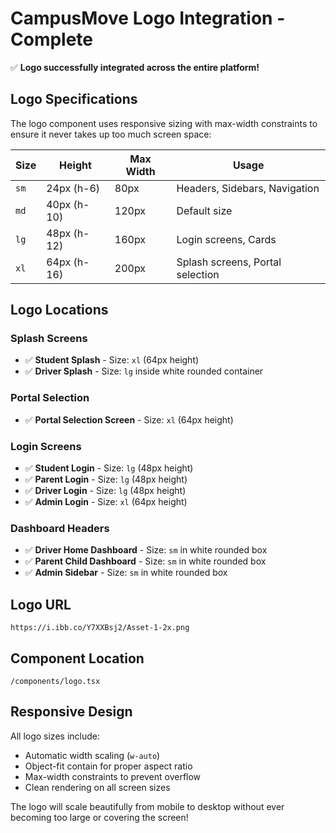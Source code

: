 # CampusMove Logo Integration - Complete

✅ **Logo successfully integrated across the entire platform!**

## Logo Specifications

The logo component uses responsive sizing with max-width constraints to ensure it never takes up too much screen space:

| Size | Height | Max Width | Usage |
|------|--------|-----------|-------|
| `sm` | 24px (h-6) | 80px | Headers, Sidebars, Navigation |
| `md` | 40px (h-10) | 120px | Default size |
| `lg` | 48px (h-12) | 160px | Login screens, Cards |
| `xl` | 64px (h-16) | 200px | Splash screens, Portal selection |

## Logo Locations

### Splash Screens
- ✅ **Student Splash** - Size: `xl` (64px height)
- ✅ **Driver Splash** - Size: `lg` inside white rounded container

### Portal Selection
- ✅ **Portal Selection Screen** - Size: `xl` (64px height)

### Login Screens
- ✅ **Student Login** - Size: `lg` (48px height)
- ✅ **Parent Login** - Size: `lg` (48px height)
- ✅ **Driver Login** - Size: `lg` (48px height)
- ✅ **Admin Login** - Size: `xl` (64px height)

### Dashboard Headers
- ✅ **Driver Home Dashboard** - Size: `sm` in white rounded box
- ✅ **Parent Child Dashboard** - Size: `sm` in white rounded box
- ✅ **Admin Sidebar** - Size: `sm` in white rounded box

## Logo URL
```
https://i.ibb.co/Y7XXBsj2/Asset-1-2x.png
```

## Component Location
```
/components/logo.tsx
```

## Responsive Design
All logo sizes include:
- Automatic width scaling (`w-auto`)
- Object-fit contain for proper aspect ratio
- Max-width constraints to prevent overflow
- Clean rendering on all screen sizes

The logo will scale beautifully from mobile to desktop without ever becoming too large or covering the screen!

